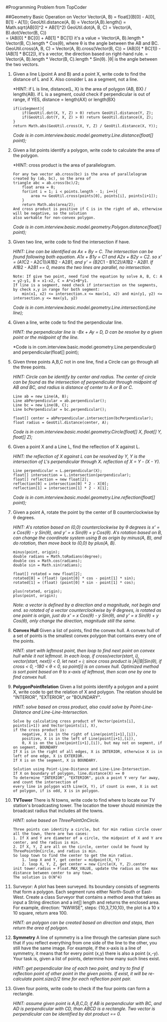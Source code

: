 #Programming Problem from TopCoder

##Geometry
        Basic Operation on Vector
            Vector(A, B) = float[]{B[0] - A[0], B[1] - A[1]}; 
            GeoUtil.distance(A, B) = Vector(A,B).length()
                                   = Math.sqrt(AB[0]^2 + AB[1]^2)
            GeoUtil.dot(A, B, C) = Vector(A, B).dot(Vector(B, C))           
                                 = (AB[0] * BC[0] + AB[1] * BC[1]) it's a value
                                 = Vector(A, B).length * Vector(B, C).length * Cos(θ), where θ is the angle between the AB and BC.
            GeoUtil.cross(A, B, C) = Vector(A, B).cross(Vector(B, C))
                                   = (AB[0] * BC[1]) - (AB[1] * BC[2]), it's a vector, the direction based on right-hand rule.
                                   = Vector(A, B).length * Vector(B, C).length * Sin(θ). |θ| is the angle between the two vectors.
                                 
1.  Given a line L(point A and B) and a point X, write code to find the distance of L and X.
    Also consider L as a segment, not a line.
    
    *HINT: if L is line, distance(L, X) is the area of polygon (AB, BX) / length(AB).
    if L is a segment, could check if perpendicular is out of range, if YES, distance = length(AX) or length(BX)
    
        if(isSegment){
            if(GeoUtil.dot(X, Y, Z) > 0) return GeoUtil.distance(Y, Z);
            if(GeoUtil.dot(Y, X, Z) > 0) return GeoUtil.distance(X, Z);
        }
        return Math.abs(GeoUtil.cross(X, Y, Z) / GeoUtil.distance(X, Y)); 
    *Code is in com.interview.basic.model.geometry.Line.distance(float[] point);*    
    
2.  Given a list points identify a polygon, write code to calculate the area of the polygon.

    *HINT: cross product is the area of parallelogram. 
    
        For any two vector ab.cross(bc) is the area of parallelogram created by (ab, bc), so the area of 
        triangle abc = ab.cross(bc)/2; 
            float area = 0;
            for(int i = 1; i < points.length - 1; i++){
                area += GeoUtil.cross(points[0], points[i], points[i+1]);
            }
            return Math.abs(area/2);
        And cross product is positive if C is in the right of ab, otherwise will be negative, so the solution
        also workable for non-convex polygon.
    *Code is in com.interview.basic.model.geometry.Polygon.distance(float[] point);*  
      
3.  Given two line, write code to find the intersection if have.
    
    *HINT: Line can be identified as Ax + By = C. The intersection can be found following both equation. 
    A1x + B1y = C1 and A2x + B2y = C2. so x' = (A1*C2 - A2*C1)/A1*B2 - A2*B1, and y' = (B2*C1 - B1*C2)/A1*B2 - A2*B1.
    If A1*B2 - A2*B1 == 0, means the two lines are parallel, no intersection.*
    
        Note: If give two point, need find the equation by solve A, B, C: A = y2-y1, B = x1-x2, C = A*x1+B*y1.
        If line is a segment, need check if intersection on the segments, by check x,y in range for both segment:
            min(x1, x2) <= intersection.x <= max(x1, x2) and min(y1, y2) <= intersection.y <= max(y1, y2)
    *Code is in com.interview.basic.model.geometry.Line.intersection(Line line);* 
    
4.  Given a line, write code to find the perpendicular line.

    *HINT: the perpendicular line is -Bx + Ay = D, D can be resolve by a given point or the midpoint of the line.*
    
    *Code is in com.interview.basic.model.geometry.Line.perpendicular() and perpendicular(float[] point); 

5.  Given three points A,B,C not in one line, find a Circle can go through all the three points.

    *HINT: Circle can be identify by center and radius. The center of circle can be found as the intersection of
    perpendicular through midpoint of AB and BC, and radius is distance of center to A or B or C.*
     
        Line ab = new Line(A, B);
        Line abPerpendicular = ab.perpendicular();
        Line bc = new Line(B, C);
        Line bcPerpendicular = bc.perpendicular();
        
        float[] center = abPerpendicular.intersection(bcPerpendicular);
        float radius = GeoUtil.distance(center, A);
    *Code is in com.interview.basic.model.geometry.Circle(float[] X, float[] Y, float[] Z);*   

6.  Given a point X and a Line L, find the reflection of X against L.
 
    *HINT: the reflection of X against L can be resolved by Y, Y is the intersection of L's perpendicular through X.
     reflection of X = Y - (X - Y).*
     
        Line perpendicular = L.perpendicular(X);
        float[] intersection = L.intersection(perpendicular);
        float[] reflection = new float[2];
        reflection[0] = intersection[0] * 2 - X[0];
        reflection[1] = intersection[1] * 2 - X[1];
    *Code is in com.interview.basic.model.geometry.Line.reflection(float[] point);*

7.  Given a point A, rotate the point by the center of B counterclockwise by θ degrees. 

    *HINT: A's rotation based on (0,0) counterclockwise by θ degrees is x' = x Cos(θ) - y Sin(θ), 
    and y' = x Sin(θ) + y Cos(θ). A's rotation based on B, can change the coordinate system using B as origin 
    by minus(A, B), and do rotation, then move back to (0,0) by plus(A, B).*
    
        minus(point, origin);
        double radians = Math.toRadians(degree);
        double cos = Math.cos(radians);
        double sin = Math.sin(radians);
        
        float[] rotated = new float[2];
        rotated[0] = (float) (point[0] * cos - point[1] * sin);
        rotated[1] = (float) (point[0] * sin - point[1] * cos);
        
        plus(rotated, origin);
        plus(point, origin);
    *Note: a vector is defined by a direction and a magnitude, not begin and end. so rotated of a vector
    counterclockwise by θ degrees, is rotated as one point is origin, just do x' = x Cos(θ) - y Sin(θ), 
    and y' = x Sin(θ) + y Cos(θ), only change the direction, magnitude still the same.*

8.  **Convex Hull** Given a list of points, find the convex hull. 
    A convex hull of a set of points is the smallest convex polygon that contains every one of the points.
    
    *HINT: start with leftmost point, then loop to find next point on convex hull while it not leftmost.
    In each loop, if cross(vector(start, i), vector(start, next)) < 0, let next = i; since cross product 
    is |A||B|Sin(θ), if cross < 0, -180 < θ < 0, so point[i] is on convex hull. Optimized method is sort
    point based on θ to x-axis of leftmost, then scan one by one to find convex hull.*
    
9.  **PolygonPointRelation** Given a list points identify a polygon and a point X, write code to get the 
    relation of X and polygon. The relation should be "INTERIOR", "EXTERIOR", or "BOUNDARY".
    
    *HINT: solve based on cross product, also could solve by Point-Line-Distance and Line-Line-Intersection.*
    
        Solve by calculating cross product of Vector(points[i], points[i+1]) and Vector(points[i], X), 
        if the cross product is:
            negative, X is in the right of Line(point[i+1],[i]),
            positive, X is in the left of Line(point[i+1],[i]),
            0, X is on the Line(point[i+1],[i]), but may not on segment, if on segment, BOUNDARY
        If X is in the right of all edges, X is INTERIOR, otherwise X is in left of one edge, X is EXTERIOR.
        If X is on the segment, X is BOUNDARY.
    
        Solution using Point-Line-Distance and Line-Line-Intersection.
        If X on boundary of polygon, line.distance(X) == 0
        To determine "INTERIOR", "EXTERIOR", pick a point Y very far away, and count the intersection of
        every line in polygon with Line(X, Y), if count is even, X is out of polygon, if is odd, X is in polygon.

10. **TVTower** There is N towns, write code to find where to locate our TV station's broadcasting tower. 
    The location the tower should minimize the broadcast radius that includes all the towns.
    
    *HINT: solve based on ThreePointOnCircle.*
    
        Three points can identity a circle, but for min radius circle cover all the town, there are two cases:
        1. If X and Y are diameter of a circle, the midpoint of X and Y are center, and the radius is min.
        2. If X, Y, Z are all on the circle, center could be found by ThreePointOnCircle, and radius is min. 
        So loop town to find the center to get the min radius.
            1. loop X and Y, get center = midpoint(X, Y)
            2. loop X, Y, Z, get center = new Circle(X, Y, Z).center
        init tower.radius = Float.MAX_VALUE, update the radius as the max distance between center to any town.
        The solution is O(N^4)

11. Surveyor: A plot has been surveyed. Its boundary consists of segments that form a polygon. 
    Each segment runs either North-South or East-West. Create a class Surveyor that contains a method area that 
    takes as input a String direction and a int[] length and returns the enclosed area.
    For example, direction: "NWWSE", steps: {10,3,7,10,10}, the plot is a 10 x 10 square, return area 100.
    
    *HINT: an polygon can be created based on direction and steps, then return the area of polygon.*

12. **Symmetry** A line of symmetry is a line through the cartesian plane such that if you reflect everything
    from one side of the line to the other, you still have the same image. For example, if the x-axis is a line
    of symmetry, it means that for every point (x,y) there is also a point (x,-y).
    Your task is, given a list of points, determine how many such lines exist.
    
    *HINT: get perpendicular line of each two point, and try to find if reflection point of other point in the 
     given points. If exist, it will be re-calculate point.size()/2 time for each reflection point pair.*
    
13. Given four points, write code to check if the four points can form a rectangle.

    *HINT: assume given point is A,B,C,D, if AB is perpendicular with BC, and AD is perpendicular with CD, than 
    ABCD is a rectangle. Two vector is perpendicular can be identified by dot product == 0.*


     
 



    
    
    